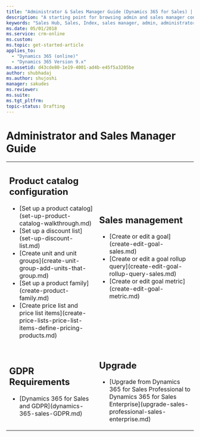 ```yaml
---
title: "Administrator & Sales Manager Guide (Dynamics 365 for Sales) | MicrosoftDocs"
description: "A starting point for browsing admin and sales manager content for Dynamics 365 for Sales."
keywords: "Sales Hub, Sales, Index, sales manager, admin, administrator"
ms.date: 05/01/2018
ms.service: crm-online
ms.custom: 
ms.topic: get-started-article
applies_to:
  - "Dynamics 365 (online)"
  - "Dynamics 365 Version 9.x"
ms.assetid: d43cde80-1e19-4001-ad4b-e45f5a3205be
author: shubhadaj
ms.author: shujoshi
manager: sakudes
ms.reviewer: 
ms.suite: 
ms.tgt_pltfrm: 
topic-status: Drafting
---
```


# Administrator and Sales Manager Guide

<table>

<tr><td>

<h2>Product catalog configuration </h2>
<ul>
<li>[Set up a product catalog](set-up-product-catalog-walkthrough.md)</li>
<li>[Set up a discount list](set-up-discount-list.md)</li>
<li>[Create unit and unit groups](create-unit-group-add-units-that-group.md)</li>
<li>[Set up a product family](create-product-family.md)</li>
<li>[Create price list and price list items](create-price-lists-price-list-items-define-pricing-products.md)</li>
</ul>

</td><td>

<h2>Sales management</h2>
<ul>
<li>[Create or edit a goal](create-edit-goal-sales.md)</li>
<li>[Create or edit a goal rollup query](create-edit-goal-rollup-query-sales.md)</li>
<li>[Create or edit goal metric](create-edit-goal-metric.md)</li>
</ul>

</td></tr>

<tr><td>

<h2>GDPR Requirements</h2>
<ul>
<li>[Dynamics 365 for Sales and GDPR](dynamics-365-sales-GDPR.md)</li>
</ul>

</td><td>

<h2>Upgrade</h2>
<ul>
<li>[Upgrade from Dynamics 365 for Sales Professional to Dynamics 365 for Sales Enterprise](upgrade-sales-professional-sales-enterprise.md) </li>
</ul>

</td></tr>
</table>
